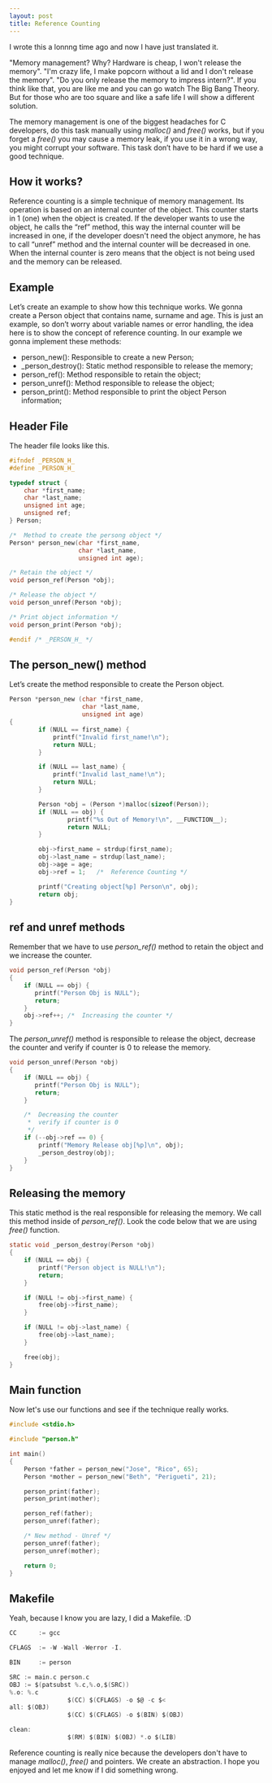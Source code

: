 ```yaml
---
layout: post
title: Reference Counting
---
```


I wrote this a lonnng time ago and now I have just translated it.

"Memory management? Why? Hardware is cheap, I won't release the memory". 
"I'm crazy life, I make popcorn without a lid and I don't release the memory". 
"Do you only release the memory to impress intern?". If you think like that,
you are like me and you can go watch The Big Bang Theory. But for those who are
too square and like a safe life I will show a different solution.

<!-- more -->

The memory management is one of the biggest  headaches for C developers, do this task manually 
using *malloc()* and *free()* works, but if you forget a *free()* you may cause a memory leak,
if you use it in a wrong way, you might corrupt your software. This task don’t have to be
hard if we use a good technique.

## How it works?

Reference counting is a simple technique of memory management. Its operation is based on an 
internal counter of the object. This counter starts in 1 (one) when the object is created.
If the developer wants to use the object, he calls the “ref” method, this way the internal
counter will be increased in one, if the developer doesn't need the object anymore, he has
to call “unref” method and the internal counter will be decreased in one. When the internal
counter is zero means that the object is not being used and the memory can be released.

## Example

Let’s create an example to show how this technique works. We gonna create a Person object that contains name,
surname and age. This is just an example, so don’t worry about variable names or error handling, the idea
here is to show the concept of reference counting. In our example we gonna implement these methods:

 - person_new(): Responsible to create a new Person;
 - _person_destroy(): Static method responsible to release the memory;
 - person_ref():  Method responsible to retain the object;
 - person_unref(): Method responsible to release the object;
 - person_print(): Method responsible to print the object Person information;

## Header File

The header file looks like this.

```c
#ifndef _PERSON_H_
#define _PERSON_H_

typedef struct {
    char *first_name;
    char *last_name;
    unsigned int age;
    unsigned ref;
} Person;

/*  Method to create the persong object */
Person* person_new(char *first_name,
                   char *last_name,
                   unsigned int age);

/* Retain the object */
void person_ref(Person *obj);

/* Release the object */
void person_unref(Person *obj);

/* Print object information */
void person_print(Person *obj);

#endif /* _PERSON_H_ */
```

## The person_new() method

Let’s create the method responsible to create the Person object.

```c
Person *person_new (char *first_name, 
                    char *last_name, 
                    unsigned int age)
{
        if (NULL == first_name) {
            printf("Invalid first_name!\n");
            return NULL;
        }

        if (NULL == last_name) {
            printf("Invalid last_name!\n");
            return NULL;
        }

        Person *obj = (Person *)malloc(sizeof(Person));
        if (NULL == obj) {
                printf("%s Out of Memory!\n", __FUNCTION__);
                return NULL;
        }

        obj->first_name = strdup(first_name);
        obj->last_name = strdup(last_name);
        obj->age = age;
        obj->ref = 1;   /*  Reference Counting */

        printf("Creating object[%p] Person\n", obj);
        return obj;
}
```

## ref and unref methods

Remember that we have to use *person_ref()* method to retain the object and we increase the counter.

```c
void person_ref(Person *obj)
{
    if (NULL == obj) {
       printf("Person Obj is NULL");
       return;
    }
    obj->ref++; /*  Increasing the counter */
}
```

The *person_unref()* method is responsible to release the object, decrease the counter
and verify if counter is 0 to release the memory.

```c
void person_unref(Person *obj)
{
    if (NULL == obj) {
       printf("Person Obj is NULL");
       return;
    }

    /*  Decreasing the counter 
     *  verify if counter is 0
     */
    if (--obj->ref == 0) {
        printf("Memory Release obj[%p]\n", obj);
        _person_destroy(obj);
    }
}
```

## Releasing the memory

This static method is the real responsible for releasing the memory. We call this method inside of 
*person_ref()*. Look the code below that we are using *free()* function.

```c
static void _person_destroy(Person *obj)
{
    if (NULL == obj) {
        printf("Person object is NULL!\n");
        return;
    }

    if (NULL != obj->first_name) {
        free(obj->first_name);
    }

    if (NULL != obj->last_name) {
        free(obj->last_name);
    }

    free(obj);
}
```

## Main function

Now let's use our functions and see if the technique really works.

```c
#include <stdio.h>

#include "person.h"

int main()
{
    Person *father = person_new("Jose", "Rico", 65);
    Person *mother = person_new("Beth", "Perigueti", 21);

    person_print(father);
    person_print(mother);

    person_ref(father);
    person_unref(father);

    /* New method - Unref */
    person_unref(father);
    person_unref(mother);

    return 0;
}
```
## Makefile

Yeah, because I know you are lazy, I did a Makefile. :D

```c
CC      := gcc

CFLAGS  := -W -Wall -Werror -I.

BIN     := person

SRC := main.c person.c
OBJ := $(patsubst %.c,%.o,$(SRC))
%.o: %.c
                $(CC) $(CFLAGS) -o $@ -c $<
all: $(OBJ)
                $(CC) $(CFLAGS) -o $(BIN) $(OBJ)

clean:
                $(RM) $(BIN) $(OBJ) *.o $(LIB)
```

Reference counting is really nice because the developers don't have to manage *malloc()*, *free()* and pointers. We create an abstraction. I hope you enjoyed and let me know if I did something wrong.

